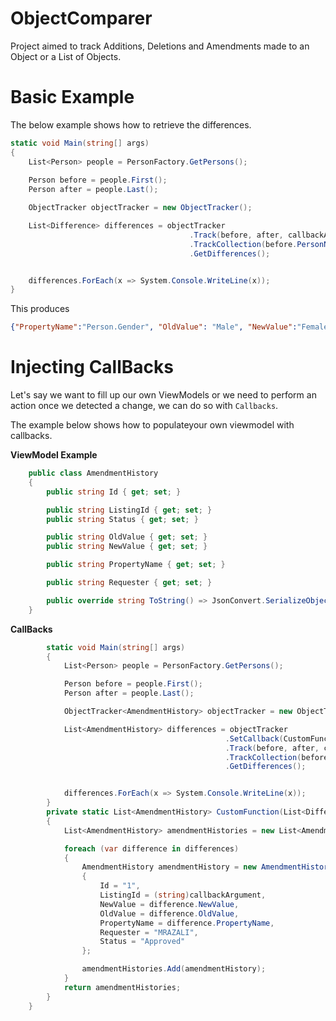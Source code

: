 # ObjectComparer
Project aimed to track Additions, Deletions and Amendments made to an Object or a List of Objects.


# Basic Example
The below example shows how to retrieve the differences.

```cs
static void Main(string[] args)
{
    List<Person> people = PersonFactory.GetPersons();
  
    Person before = people.First();
    Person after = people.Last();

    ObjectTracker objectTracker = new ObjectTracker();

    List<Difference> differences = objectTracker
                                        .Track(before, after, callbackArgument: null, x => x.Gender)
                                        .TrackCollection(before.PersonNames, after.PersonNames, key => key.Id, callbackArgument:null, x => x.Name, x => x.Type)
                                        .GetDifferences();


    differences.ForEach(x => System.Console.WriteLine(x));
}
```

This produces

```json
{"PropertyName":"Person.Gender", "OldValue": "Male", "NewValue":"Female", "Type":"Amend"}
```

# Injecting CallBacks

Let's say we want to fill up our own ViewModels or we need to perform an action once we detected a change, we can do so with `Callbacks`.

The example below shows how to populateyour own viewmodel with callbacks.

**ViewModel Example**

```cs
    public class AmendmentHistory
    {
        public string Id { get; set; }

        public string ListingId { get; set; }
        public string Status { get; set; }

        public string OldValue { get; set; }
        public string NewValue { get; set; }

        public string PropertyName { get; set; }

        public string Requester { get; set; }

        public override string ToString() => JsonConvert.SerializeObject(this);
    }
```

**CallBacks**
```cs
        static void Main(string[] args)
        {
            List<Person> people = PersonFactory.GetPersons();

            Person before = people.First();
            Person after = people.Last();

            ObjectTracker<AmendmentHistory> objectTracker = new ObjectTracker<AmendmentHistory>();

            List<AmendmentHistory> differences = objectTracker
                                                .SetCallback(CustomFunction)
                                                .Track(before, after, callbackArgument: "123", x => x.Gender)
                                                .TrackCollection(before.PersonNames, after.PersonNames, key => key.Id, callbackArgument:null, x => x.Name, x => x.Type)
                                                .GetDifferences();


            differences.ForEach(x => System.Console.WriteLine(x));
        }
        private static List<AmendmentHistory> CustomFunction(List<Difference> differences, object callbackArgument)
        {
            List<AmendmentHistory> amendmentHistories = new List<AmendmentHistory>();

            foreach (var difference in differences)
            {
                AmendmentHistory amendmentHistory = new AmendmentHistory()
                {
                    Id = "1",
                    ListingId = (string)callbackArgument,
                    NewValue = difference.NewValue,
                    OldValue = difference.OldValue,
                    PropertyName = difference.PropertyName,
                    Requester = "MRAZALI",
                    Status = "Approved"
                };

                amendmentHistories.Add(amendmentHistory);
            }
            return amendmentHistories;
        }
    }
```
